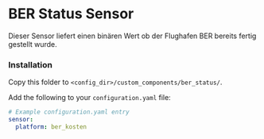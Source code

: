# BER Status Sensor

Dieser Sensor liefert einen binären Wert ob der Flughafen BER bereits fertig gestellt wurde.


### Installation

Copy this folder to `<config_dir>/custom_components/ber_status/`.

Add the following to your `configuration.yaml` file:

```yaml
# Example configuration.yaml entry
sensor:
  platform: ber_kosten
```
